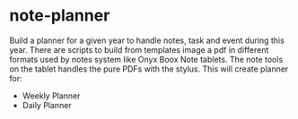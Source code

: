 # note-planner

Build a planner for a given year to handle notes, task and event during this year. There are scripts to build from templates image a pdf in different formats used by notes system like Onyx Boox Note tablets. The note tools on the tablet handles the pure PDFs with the stylus. This will create planner for:

* Weekly Planner
* Daily Planner
